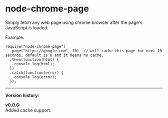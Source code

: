 # node-chrome-page
Simply fetch any web page using chrome browser after the page's JavaScript is loaded.

Example:

```
require("node-chrome-page")
  .page("https://google.com", 10)  // will cache this page for next 10 seconds, default is 0 and it means no cache.
  .then(function(html) {
    console.log(html);
  })
  .catch(function(error) {
    console.log(error);
  });
```

------------------------------------------------

**Version history:**

**v0.0.6:**<br/>
Added cache support.